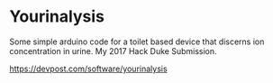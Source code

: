 # Yourinalysis
Some simple arduino code for a toilet based device that discerns ion concentration in urine. My 2017 Hack Duke Submission.

https://devpost.com/software/yourinalysis
